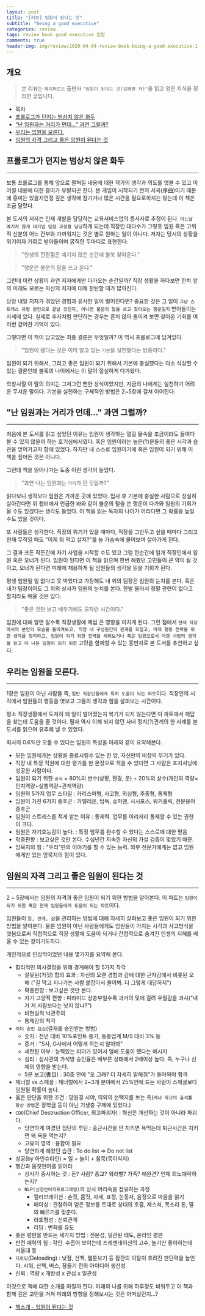 ```yaml
---  
layout: post  
title: "[리뷰] 임원이 된다는 것"  
subtitle: "Being a good executive"  
categories: review  
tags: review book good executive 임원  
comments: true  
header-img: img/review/2020-04-04-review-book-being-a-good-executive-1.jpg  
---  
```

  
## 개요  
> 본 리뷰는 `페이퍼로드` 출판사 `"임원이 된다는 것(김혜영 저)"`을 읽고 얻은 지식을 정리한 글입니다.  
  
- 목차  
- [프롤로그가 던지는 범상치 않은 화두](#프롤로그가-던지는-범상치-않은-화두)  
- [“난 임원과는 거리가 먼데…” 과연 그럴까?](#난-임원과는-거리가-먼데-과연-그럴까)  
- [우리는 임원을 모른다.](#우리는-임원을-모른다)  
- [임원의 자격 그리고 좋은 임원이 된다는 것](#임원의-자격-그리고-좋은-임원이-된다는-것)


## 프롤로그가 던지는 범상치 않은 화두
---  
보통 프롤로그를 통해 앞으로 펼쳐질 내용에 대한 작가의 생각과 의도를 엿볼 수 있고 이어질 내용에 대한 흥미가 유발되곤 한다. 본 게임이 시작되기 전의 서곡(序曲)이기 때문에 흥미는 있을지언정 깊은 생각에 잠기거나 많은 시간을 필요로하지는 않는데 이 책은 조금 달랐다.

본 도서의 저자는 인재 개발을 담당하는 교육서비스업의 종사자로 추정이 된다. `어느날 예기치 않게 대기업 임원 과정을 담당`하게 되는데 직장인 대다수가 그렇듯 임원 혹은 고위직 신분의 어느 간부와 가까워지는 것은 별로 원하는 일이 아니다. 저자는 당시의 상황을 위기이자 기회로 받아들이며 굵직한 두마디로 표현한다.
> "인생의 전환점은 예기치 않은 순간에 불쑥 찾아온다."  

> "행운은 불운의 탈을 쓰고 온다."

그런데 이런 상황이 과연 저자에게만 다가오는 순간일까? 직장 생활을 하다보면 한치 앞의 미래도 모르는 자신의 처지에 대해 한탄할 때가 많아진다. 

당장 내일 저자가 겪었던 경험과 유사한 일이 벌어진다면? 중요한 것은 그 일이 `그냥 스트레스 유발 원인으로 끝날 것인지, 아니면 불운의 탈을 쓰고 찾아오는 행운일지` 받아들이는 자세에 있다. 실제로 후자처럼 판단하는 경우는 흔치 않아 돌이켜 보면 찾아온 기회를 여러번 걷어찬 기억이 있다.

그렇다면 이 책이 담고있는 최종 결론은 무엇일까? 이 역시 프롤로그에 담겨있다. 
> "임원이 됐다는 것은 이미 알고 있는 `기본`을 실천했다는 방증이다."

임원이 되기 위해서, 그리고 좋은 임원이 되기 위해서 기본에 충실했다는 다소 식상할 수 있는 결론인데 불혹의 나이에서는 이 말이 절실하게 다가왔다. 

학창시절 이 말의 의미는 그저그런 뻔한 상식이었지만, 지금의 나에게는 실천하기 어려운 무서운 말이다. 기본을 실천하는 구체적인 방법은 2~5장에 걸쳐 이어진다.


## "난 임원과는 거리가 먼데..." 과연 그럴까?
---  
처음에 본 도서를 읽고 싶었던 이유는 임원이 생각하는 열길 물속을 조금이라도 들여다볼 수 있지 않을까 하는 호기심에서였다. 혹은 임원이라는 높은(?)분들의 좋은 시각과 습관을 얻어가고자 함에 있었다. 하지만 내 스스로 임원이기에 혹은 임원이 되기 위해 이 책을 짚어든 것은 아니다.

그런데 책을 읽어나가는 도중 이런 생각이 들었다.
> "과연 나는 임원과는 `거리`가 먼 것일까?"

읽다보니 생각보다 임원은 가까운 곳에 있었다. 입사 후 기본에 충실한 사람으로 성실히 살아간다면 위 챕터에서 언급한 바와 같이 불운의 탈을 쓴 행운이 다가와 임원의 기회가 올 수도 있겠다는 생각도 들었다. 이 책을 읽는 독자의 나이가 어리다면 그 확률을 높일 수도 있을 것이다. 

또 사람들은 생각한다. 직장의 위기가 있을 때마다, 직장을 그만두고 싶을 때마다 그리고 현재 무직일 때도 "이제 뭐 먹고 살지?"를 늘 가슴속에 물어보며 살아가게 된다. 

그 결과 크든 작든간에 자기 사업을 시작할 수도 있고 그럼 한순간에 일개 직장인에서 임원 혹은 오너가 된다. 임원이 된다면 이 책을 읽으며 한번 해봤던 고민들이 큰 약이 될 것이고, 오너가 된다면 미래에 채용하게 될 임원들의 생각을 읽을 기회가 된다.

평생 임원될 일 없다고 못 박았다고 가정해도 내 위의 팀장은 임원의 눈치를 본다. 혹은 내가 팀장이어도 그 위의 상사가 임원의 눈치를 본다. 한발 물러서 정말 관련이 없다고 할지라도 배울 것은 있다. 
> "좋은 것만 보고 배우기에도 모자란 시간이다."

임원에 대해 알면 알수록 직장생활에 제법 큰 영향을 미치게 된다. 그런 점에서 `현재 직장에서의 본인의 모습을 돌이켜보고, 직장 내 구성원간의 관계를 되짚고, 미래 행동 전략을 위한 생각을 정리하고, 임원이 되기 위한 전략을 세워보거나 혹은 임원으로서 아랫 사람의 생각을 읽고 더 나은 임원이 되기 위한` 고민을 함께할 수 있는 동반자로 본 도서를 추천하고 싶다.

## 우리는 임원을 모른다.
---  
1장은 임원이 아닌 사람들 즉, `일반 직장인들에게 특히 도움이 되는 파트`이다. 직장인의 시각에서 임원들의 행동을 엿보고 그들의 생각과 힘을 살펴보는 시간이다. 

평소 직장생활에서 도저히 왜 일이 벌어졌는지 복기가 되지 않는다면 이 파트에서 해답을 찾는데 도움을 줄 것이다. 필자 역시 이해 되지 않던 사내 정치(?)관계의 한 사례를 본 도서를 읽으며 유추해 낼 수 있었다.

회사의 0.6%만 오를 수 있다는 임원의 특성을 아래와 같이 요약해본다.
* 모든 임원에게는 상황을 종료시킬수 있는 한 방, 자신만의 비장의 무기가 있다.
* 직장 내 특정 직원에 대한 평가를 한 문장으로 적을 수 있다면 그 사람은 포지셔닝에 성공한 사람이다.
* 임원이 되기 위한 `공식` = 80%의 변수(상황, 환경, 운) + 20%의 상수(개인의 역량=인지역량+실행역량+관계역량)
* 임원의 5가지 업무 스타일 : 카리스마형, 사고형, 의심형, 추종형, 통제형
* 임원이 가진 6가지 증후군 : 카멜레온, 탑독, 슈퍼맨, 시시포스, 워커홀릭, 전문용어 증후군
* 임원이 스트레스를 적게 받는 이유 : 통제력. 업무를 이리저리 통제할 수 있는 권한이 크다.
* 임원은 자기효능감이 높다. : 특정 임무를 완수할 수 있다는 스스로에 대한 믿음
* 학증편향 : 보고싶은 것만 본다. 수십년간 지속한 자신의 가설 검증이 맞았기 때문.
* 암묵지의 힘 : "우리"만의 이야기를 할 수 있는 능력. 외부 전문가에게는 없고 임원에게만 있는 암묵지의 힘이 있다.

## 임원의 자격 그리고 좋은 임원이 된다는 것
---  
2 ~ 5장에서는 임원의 자격과 좋은 임원이 되기 위한 방법을 알아본다. 이 파트는 `임원이 되기 위한 혹은 현재 임원들에게 도움이 되는 파트`이다. 

임원들이 `일, 관계, 삶`을 관리하는 방법에 대해 자세히 살펴보고 좋은 임원이 되기 위한 방법을 알아본다. 물론 임원이 아닌 사람들에게도 임원들이 가지는 시각과 사고방식을 엿봄으로써 직접적으로 직장 생활에 도움이 되거나 간접적으로 숨겨진 인생의 지혜를 배울 수 있는 장이기도하다. 

개인적으로 인상적이었던 내용 몇가지를 요약해 본다.

* 합리적인 의사결정을 위해 경계해야 할 5가지 착각
  - 잘못된(거짓) 합의 효과 : 자신의 오랜 경험과 감에 대한 근자감에서 비롯된 오해 ("길 막고 지나가는 사람 붙잡아서 물어봐. 다 그렇게 대답하지")
  - 확증편향 : 보고싶은 것만 본다.
  - 자기 고양적 편향 : 피라미드 상층부일수록 과거의 덫에 걸려 우월감을 과시("내가 저 사람보다는 낫지 않나?")
  - 비현실적 낙관주의
  - 통제감의 착각
* `리더 승인 요소`(결재를 승인받는 방법)
  - 숫자 : 전년 대비 10%포인트 증가, 동종업계 M/S 대비 3% 등
  - 증거 : "S사, G사에서 어떻게 하는지 알아봐"
  - 세련된 아부 : 능력있는 리더가 있어서 일에 도움이 됐다는 메시지
  - 심리 : 심사관의 가석방 승인율은 배부른 상태에서 2배이상 높다. 즉, 누구나 신체의 영향을 받는다.
  - 5분 보고(書目) : 30초 안에 "오 그래? 더 자세히 말해줘"가 돌아와야 합격
* 제너럴 vs 스페셜 : 제너럴에서 2~3개 분야에서 25%안에 드는 사람이 스페셜보다 임원될 확률이 높다.
* 옳은 판단을 위한 조건 : 망원경 시야, 의외의 선택지를 보는 촉(`케냐 학교의 출석률 향상 방법`은 장학금 등이 아닌 기생충 구제에 있었다.)
* `CDO`(Chief Destruction Officer, 최고파괴자) : 혁신은 개선하는 것이 아니라 파괴다.
  - 당연하게 여겼던 집단의 루틴 : 출근시간을 안 지키면 욕먹는데 퇴근시간은 지키면 왜 욕을 먹는지?
  - 고유의 영역 : 융합이 필요
  - 당연하게 해왔던 습관 : To do list => Do not list
* 성공(by 아인슈타인) = 일 + 놀이 + 침묵(묵이식지)
* 행간과 몸짓언어를 읽어라
  - 상사가 중시하는 것 : 돈? 사람? 종교? 워라밸? 가족? 애완견? 언제 희노애락하는지?
  - `NLP(신경언어학프로그래밍)`의 상사 머리속을 점유하는 과정
    + 캘리브레이션 : 손짓, 몸짓, 자세, 표정, 눈동자, 음정으로 마음을 읽기 
    + 페이싱 : 관찰하여 얻은 정보를 토대로 상대의 호흡, 제스처, 목소리 톤, 말의 빠르기를 맞춘다.
    + 라포형성 : 신뢰관계
    + 리딩 : 변화를 유도 
* 좋은 평판을 만드는 세가지 방법 : 전문성, 일관된 태도, 온라인 평판
* 반전 매력의 힘 : 각인. 수줍어 보이는데 프레젠테이션의 고수, 놀기만 좋아하는데 서울대 등
* `디로딩`(Deloading) : 낮잠, 산책, 웹툰보기 등 잠깐의 이탈이 흐려진 판단력을 높인다. 샤워, 산책, 버스, 잠들기 전의 아이디어 생산성.
* 신뢰 : 역량 x 개방성 x 관심 x 일관성

이것으로 책에 대한 소개를 마칠까 한다. 미래의 나를 위해 하루정도 비워두고 이 책과 함께 깊은 고민을 거쳐 미래의 방향을 정해보시는 것은 어떠실런지...?

* [책소개 - 임원이 된다는 것](http://www.yes24.com/Product/Goods/89565681?scode=032&OzSrank=1)
